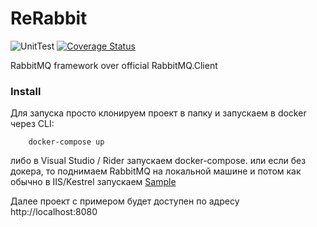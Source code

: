 # ReRabbit

![UnitTest](https://github.com/mt89vein/ReRabbit/workflows/UnitTest/badge.svg?event=push&maxAge=600)
[![Coverage Status](https://coveralls.io/repos/github/mt89vein/ReRabbit/badge.svg?branch=master&maxAge=600)](https://coveralls.io/github/mt89vein/ReRabbit?branch=master)

RabbitMQ framework over official RabbitMQ.Client

### Install

Для запуска просто клонируем проект в папку и запускаем в docker через CLI:

```
    docker-compose up
```
либо в Visual Studio / Rider запускаем docker-compose.
или если без докера, то поднимаем RabbitMQ на локальной машине и потом как обычно в IIS/Kestrel запускаем [Sample](https://github.com/mt89vein/ReRabbit/tree/master/Sample)

Далее проект с примером будет доступен по адресу http://localhost:8080
